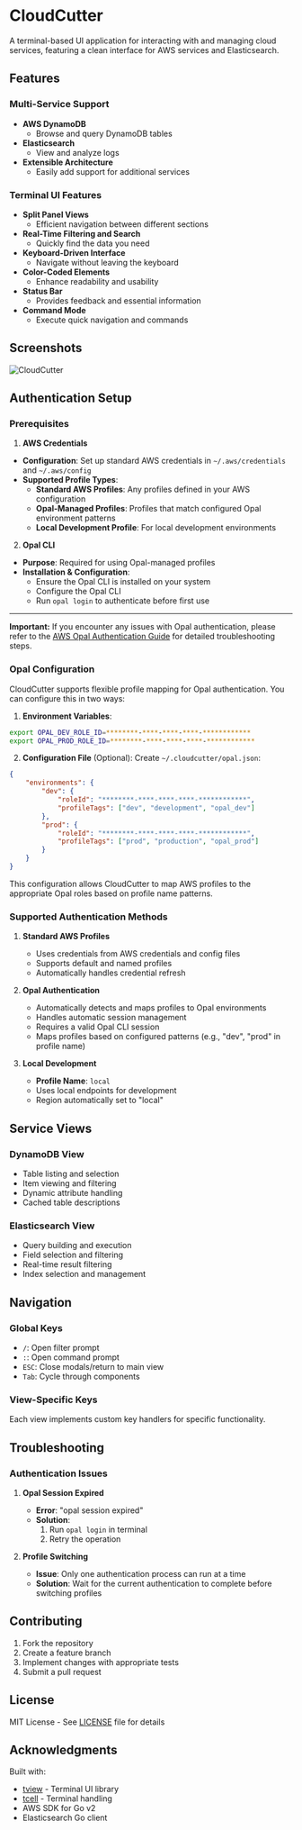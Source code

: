 # CloudCutter

A terminal-based UI application for interacting with and managing cloud services, featuring a clean interface for AWS services and Elasticsearch.

## Features

### Multi-Service Support
- **AWS DynamoDB**
    - Browse and query DynamoDB tables
- **Elasticsearch**
    - View and analyze logs
- **Extensible Architecture**
    - Easily add support for additional services

### Terminal UI Features
- **Split Panel Views**
    - Efficient navigation between different sections
- **Real-Time Filtering and Search**
    - Quickly find the data you need
- **Keyboard-Driven Interface**
    - Navigate without leaving the keyboard
- **Color-Coded Elements**
    - Enhance readability and usability
- **Status Bar**
    - Provides feedback and essential information
- **Command Mode**
    - Execute quick navigation and commands

## Screenshots

![CloudCutter](./screenshots/screenshot.png)

## Authentication Setup

### Prerequisites

1. **AWS Credentials**
- **Configuration**: Set up standard AWS credentials in `~/.aws/credentials` and `~/.aws/config`
- **Supported Profile Types**:
    - **Standard AWS Profiles**: Any profiles defined in your AWS configuration
    - **Opal-Managed Profiles**: Profiles that match configured Opal environment patterns
    - **Local Development Profile**: For local development environments

2. **Opal CLI**
- **Purpose**: Required for using Opal-managed profiles
- **Installation & Configuration**:
    - Ensure the Opal CLI is installed on your system
    - Configure the Opal CLI
    - Run `opal login` to authenticate before first use

---

**Important:** If you encounter any issues with Opal authentication, please refer to the [AWS Opal Authentication Guide](https://sophos.atlassian.net/wiki/spaces/MDR/pages/226671693067/AWS+-+Opal+Authentication#Authenticating-with-AWS-using-Opal) for detailed troubleshooting steps.

### Opal Configuration

CloudCutter supports flexible profile mapping for Opal authentication. You can configure this in two ways:

1. **Environment Variables**:
```bash
export OPAL_DEV_ROLE_ID=********-****-****-****-************
export OPAL_PROD_ROLE_ID=********-****-****-****-************
```

2. **Configuration File** (Optional):
   Create `~/.cloudcutter/opal.json`:
```json
{
    "environments": {
        "dev": {
            "roleId": "********-****-****-****-************",
            "profileTags": ["dev", "development", "opal_dev"]
        },
        "prod": {
            "roleId": "********-****-****-****-************",
            "profileTags": ["prod", "production", "opal_prod"]
        }
    }
}
```

This configuration allows CloudCutter to map AWS profiles to the appropriate Opal roles based on profile name patterns.

### Supported Authentication Methods

1. **Standard AWS Profiles**
    - Uses credentials from AWS credentials and config files
    - Supports default and named profiles
    - Automatically handles credential refresh

2. **Opal Authentication**
    - Automatically detects and maps profiles to Opal environments
    - Handles automatic session management
    - Requires a valid Opal CLI session
    - Maps profiles based on configured patterns (e.g., "dev", "prod" in profile name)

3. **Local Development**
    - **Profile Name**: `local`
    - Uses local endpoints for development
    - Region automatically set to "local"

## Service Views

### DynamoDB View
- Table listing and selection
- Item viewing and filtering
- Dynamic attribute handling
- Cached table descriptions

### Elasticsearch View
- Query building and execution
- Field selection and filtering
- Real-time result filtering
- Index selection and management

## Navigation

### Global Keys
- `/`: Open filter prompt
- `:`: Open command prompt
- `ESC`: Close modals/return to main view
- `Tab`: Cycle through components

### View-Specific Keys
Each view implements custom key handlers for specific functionality.

## Troubleshooting

### Authentication Issues

1. **Opal Session Expired**
    - **Error**: "opal session expired"
    - **Solution**:
        1. Run `opal login` in terminal
        2. Retry the operation

2. **Profile Switching**
    - **Issue**: Only one authentication process can run at a time
    - **Solution**: Wait for the current authentication to complete before switching profiles

## Contributing

1. Fork the repository
2. Create a feature branch
3. Implement changes with appropriate tests
4. Submit a pull request

## License

MIT License - See [LICENSE](LICENSE) file for details

## Acknowledgments

Built with:

- [tview](https://github.com/rivo/tview) - Terminal UI library
- [tcell](https://github.com/gdamore/tcell) - Terminal handling
- AWS SDK for Go v2
- Elasticsearch Go client